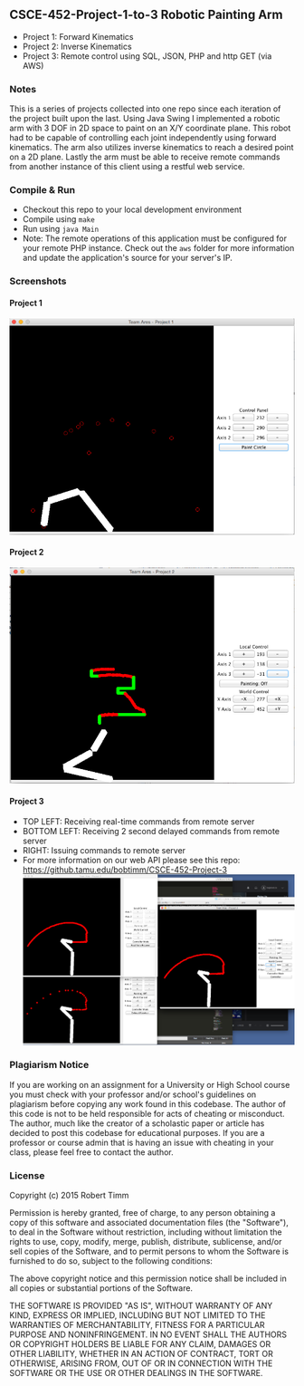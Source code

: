 ## CSCE-452-Project-1-to-3 Robotic Painting Arm
* Project 1: Forward Kinematics
* Project 2: Inverse Kinematics
* Project 3: Remote control using SQL, JSON, PHP and http GET (via AWS)

### Notes
This is a series of projects collected into one repo since each iteration of the project built upon the last. Using Java Swing I implemented a robotic arm with 3 DOF in 2D space to paint on an X/Y coordinate plane. This robot had to be capable of controlling each joint independently using forward kinematics. The arm also utilizes inverse kinematics to reach a desired point on a 2D plane. Lastly the arm must be able to receive remote commands from another instance of this client using a restful web service. 

### Compile & Run
* Checkout this repo to your local development environment
* Compile using `make`
* Run using `java Main`
* Note: The remote operations of this application must be configured for your remote PHP instance. Check out the `aws` folder for more information and update the application's source for your server's IP. 

### Screenshots

#### Project 1
![Painting circles](screenshots/v1/4.png)

#### Project 2
![Lines v. Arcs](screenshots/v2/4.png)

#### Project 3
* TOP LEFT: Receiving real-time commands from remote server
* BOTTOM LEFT: Receiving 2 second delayed commands from remote server
* RIGHT: Issuing commands to remote server
* For more information on our web API please see this repo: https://github.tamu.edu/bobtimm/CSCE-452-Project-3
![Example with working with remote control](screenshots/v3/1.png)

### Plagiarism Notice
If you are working on an assignment for a University or High School course you must check with your professor and/or school's guidelines on plagiarism before copying any work found in this codebase. The author of this code is not to be held responsible for acts of cheating or misconduct. The author, much like the creator of a scholastic paper or article has decided to post this codebase for educational purposes. If you are a professor or course admin that is having an issue with cheating in your class, please feel free to contact the author.

### License
Copyright (c) 2015 Robert Timm

Permission is hereby granted, free of charge, to any person obtaining a copy of this software and associated documentation files (the "Software"), to deal in the Software without restriction, including without limitation the rights to use, copy, modify, merge, publish, distribute, sublicense, and/or sell copies of the Software, and to permit persons to whom the Software is furnished to do so, subject to the following conditions:

The above copyright notice and this permission notice shall be included in all copies or substantial portions of the Software.

THE SOFTWARE IS PROVIDED "AS IS", WITHOUT WARRANTY OF ANY KIND, EXPRESS OR IMPLIED, INCLUDING BUT NOT LIMITED TO THE WARRANTIES OF MERCHANTABILITY, FITNESS FOR A PARTICULAR PURPOSE AND NONINFRINGEMENT. IN NO EVENT SHALL THE AUTHORS OR COPYRIGHT HOLDERS BE LIABLE FOR ANY CLAIM, DAMAGES OR OTHER LIABILITY, WHETHER IN AN ACTION OF CONTRACT, TORT OR OTHERWISE, ARISING FROM, OUT OF OR IN CONNECTION WITH THE SOFTWARE OR THE USE OR OTHER DEALINGS IN THE SOFTWARE.
